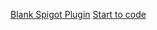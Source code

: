 [Blank Spigot Plugin](https://www.spigotmc.org/wiki/creating-a-blank-spigot-plugin-in-vs-code/)
[Start to code](https://bukkit.fandom.com/wiki/Plugin_Tutorial_(Eclipse))
